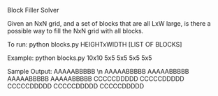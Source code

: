 Block Filler Solver

Given an NxN grid, and a set of blocks that are all LxW large, is there a possible way to fill the NxN grid with all blocks.

To run:
python blocks.py HEIGHTxWIDTH [LIST OF BLOCKS]

Example:
python blocks.py 10x10 5x5 5x5 5x5 5x5

Sample Output:
AAAAABBBBB \n
AAAAABBBBB
AAAAABBBBB
AAAAABBBBB
AAAAABBBBB
CCCCCDDDDD
CCCCCDDDDD
CCCCCDDDDD
CCCCCDDDDD
CCCCCDDDDD
